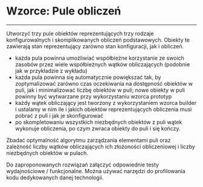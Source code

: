 # Wzorce: Pule obliczeń

--- 
Utworzyć trzy pule obiektów reprezentujących trzy rodzaje konfigurowalnych 
   i skomplikowanych obliczeń podstawowych. 
   Obiekty te zawierają stan reprezentujący zarówno stan konfiguracji, jak i obliczeń.
   - każda pula powinna umożliwiać współbieżne korzystanie ze swoich zasobów
    przez wiele współbieżnych wątków obliczających (podobnie jak w przykładzie z wykładu)
   - każda pula powinna się automatycznie powiększać tak, by zoptymalizować 
     zarówno czas oczekiwania na dostępność obiektów w puli, jak i minimalizować
     liczbę obiektów w puli; 
     nowe obiekty w puli powinny być wytwarzane przy wykorzystaniu wzorca prototyp
   - każdy wątek obliczający jest tworzony z wykorzystaniem wzorca builder 
    i ustalamy w nim ile i jakich obiektów reprezentujących obliczenia 
     musi pobrać z puli i jak je skonfigurować
   - po skompletowaniu wszystkich niezbędnych obiektów z puli 
     wątek wykonuje obliczenia, po czym zwraca obiekty do puli i się kończy.

Zbadać optymalność algorytmu zarządzania elementami puli oraz 
zależność liczby wątków obliczających ich złożoności obliczeniowej i 
liczby niezbędnych obiektów w pulach.

Do zaproponowanych rozwiązań załączyć odpowiednie testy wydajnościowe / funkcjonalne.
Można używać narzędzi do profilowania kodu dedykowanych danej technologii. 
